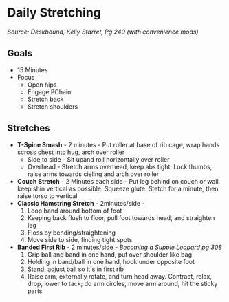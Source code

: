 # Daily Stretching
_Source: Deskbound, Kelly Starret, Pg 240 (with convenience mods)_

## Goals
* 15 Minutes
* Focus
  * Open hips
  * Engage PChain
  * Stretch back
  * Stretch shoulders

## Stretches
* __T-Spine Smash__ - 2 minutes - Put roller at base of rib cage, wrap hands scross chest into hug, arch over roller
  * Side to side - Sit upand roll horizontally over roller
  * Overhead - Stretch arms overhead, keep abs tight. Lock thumbs, raise arms towards cieling and arch over roller
* __Couch Stretch__ - 2 Minutes each side - Put leg behind on couch or wall, keep shin vertical as possible. Squeeze glute. Stetch for a minute, then raise torso to vertical
* __Classic Hamstring Stretch__ - 2minutes/side - 
  1. Loop band around bottom of foot
  1. Keeping back flush to floor, pull foot towards head, and straighten leg
  1. Floss by bending/straightening
  1. Move side to side, finding tight spots
* __Banded First Rib__ - 2 minutes/side - 
_Becoming a Supple Leopard pg 308_
  1. Grip ball and band in one hand, put over shoulder like bag
  2. Holding in band/ball in one hand, hook under opposite foot
  3. Stand, adjust ball so it's in first rib
  4. Raise arm, externally rotate, and turn head away. Contract, relax, drop, lower to tack; do arm circles, move arm around, hit the sticky parts
